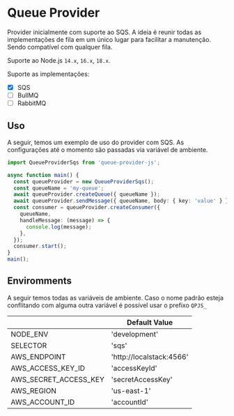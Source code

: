 # Queue Provider

Provider inicialmente com suporte ao SQS.
A ideia é reunir todas as implementações de fila em um único lugar para facilitar a manutenção. Sendo compatível com qualquer fila.

Suporte ao Node.js `14.x`, `16.x`, `18.x`.

Suporte as implementações:
- [x] SQS
- [ ] BullMQ
- [ ] RabbitMQ

## Uso
A seguir, temos um exemplo de uso do provider com SQS. As configurações até o momento são passadas via variável de ambiente.

```TypeScript
import QueueProviderSqs from 'queue-provider-js';

async function main() {
  const queueProvider = new QueueProviderSqs();
  const queueName = 'my-queue';
  await queueProvider.createQueue({ queueName });
  await queueProvider.sendMessage({ queueName, body: { key: 'value' } });
  const consumer = queueProvider.createConsumer({
    queueName,
    handleMessage: (message) => {
      console.log(message);
    },
  });
  consumer.start();
}
main();
```

## Enviromments

A seguir temos todas as variáveis de ambiente. Caso o nome padrão esteja
conflitando com alguma outra variável é possível usar o prefixo `QPJS_`

|                       | Default Value            |
| --------------------- | ------------------------ |
| NODE_ENV              | 'development'            |
| SELECTOR              | 'sqs'                    |
| AWS_ENDPOINT          | 'http://localstack:4566' |
| AWS_ACCESS_KEY_ID     | 'accessKeyId'            |
| AWS_SECRET_ACCESS_KEY | 'secretAccessKey'        |
| AWS_REGION            | 'us-east-1'              |
| AWS_ACCOUNT_ID        | 'accountId'              |
